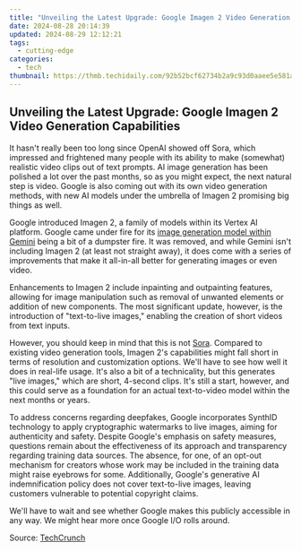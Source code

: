 ```yaml
---
title: "Unveiling the Latest Upgrade: Google Imagen 2 Video Generation Capabilities"
date: 2024-08-28 20:14:39
updated: 2024-08-29 12:12:21
tags:
  - cutting-edge
categories:
  - tech
thumbnail: https://thmb.techidaily.com/92b52bcf62734b2a9c93d0aaee5e581aafbb53c0651a85c9e09e34c344274922.jpg
---
```


## Unveiling the Latest Upgrade: Google Imagen 2 Video Generation Capabilities

It hasn't really been too long since OpenAI showed off Sora, which impressed and frightened many people with its ability to make (somewhat) realistic video clips out of text prompts. AI image generation has been polished a lot over the past months, so as you might expect, the next natural step is video. Google is also coming out with its own video generation methods, with new AI models under the umbrella of Imagen 2 promising big things as well.

 Google introduced Imagen 2, a family of models within its Vertex AI platform. Google came under fire for its [image generation model within Gemini](https://some-knowledge.techidaily.com/updated-from-novice-to-expert-your-path-in-google-photos/) being a bit of a dumpster fire. It was removed, and while Gemini isn't including Imagen 2 (at least not straight away), it does come with a series of improvements that make it all-in-all better for generating images or even video.

 Enhancements to Imagen 2 include inpainting and outpainting features, allowing for image manipulation such as removal of unwanted elements or addition of new components. The most significant update, however, is the introduction of "text-to-live images," enabling the creation of short videos from text inputs.

 However, you should keep in mind that this is not [Sora](https://some-guidance.techidaily.com/unveiling-the-art-of-cinematography-basic-shots-explained-for-2024/). Compared to existing video generation tools, Imagen 2's capabilities might fall short in terms of resolution and customization options. We'll have to see how well it does in real-life usage. It's also a bit of a technicality, but this generates "live images," which are short, 4-second clips. It's still a start, however, and this could serve as a foundation for an actual text-to-video model within the next months or years.

 To address concerns regarding deepfakes, Google incorporates SynthID technology to apply cryptographic watermarks to live images, aiming for authenticity and safety. Despite Google's emphasis on safety measures, questions remain about the effectiveness of its approach and transparency regarding training data sources. The absence, for one, of an opt-out mechanism for creators whose work may be included in the training data might raise eyebrows for some. Additionally, Google's generative AI indemnification policy does not cover text-to-live images, leaving customers vulnerable to potential copyright claims.

 We'll have to wait and see whether Google makes this publicly accessible in any way. We might hear more once Google I/O rolls around.

 Source: [TechCrunch](https://techcrunch.com/2024/04/09/google-releases-imagen-2-a-video-clip-generator/?guccounter=1&guce%5Freferrer=aHR0cHM6Ly9hcHAuYXNhbmEuY29tLw&guce%5Freferrer%5Fsig=AQAAANi06qDCBED6GNbmhC6JtZakGqXm5kVyKOjH3W8IOAOmZFminQJ7YHs5bQx7E%5Fi8-TStui78S8rruAwrWMg18nAwb1WOaSil-7yNTMIng-UVvkPd-fK2C8vV511YmfnJiT-GZgyAO1AUzJnlKuWT5chS1QBP6E8oVhNMO6VTiNfN)

<ins class="adsbygoogle"
     style="display:block"
     data-ad-format="autorelaxed"
     data-ad-client="ca-pub-7571918770474297"
     data-ad-slot="1223367746"></ins>



<ins class="adsbygoogle"
     style="display:block"
     data-ad-client="ca-pub-7571918770474297"
     data-ad-slot="8358498916"
     data-ad-format="auto"
     data-full-width-responsive="true"></ins>
